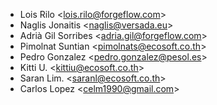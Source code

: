 - Lois Rilo \<<lois.rilo@forgeflow.com>\>
- Naglis Jonaitis \<<naglis@versada.eu>\>
- Adrià Gil Sorribes \<<adria.gil@forgeflow.com>\>
- Pimolnat Suntian \<<pimolnats@ecosoft.co.th>\>
- Pedro Gonzalez \<<pedro.gonzalez@pesol.es>\>
- Kitti U. \<<kittiu@ecosoft.co.th>\>
- Saran Lim. \<<saranl@ecosoft.co.th>\>
- Carlos Lopez \<<celm1990@gmail.com>\>
